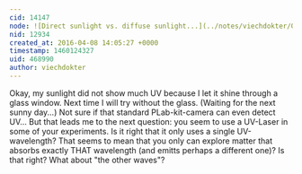 ```yaml
---
cid: 14147
node: ![Direct sunlight vs. diffuse sunlight...](../notes/viechdokter/04-07-2016/direct-sunlight-vs-diffuse-sunlight)
nid: 12934
created_at: 2016-04-08 14:05:27 +0000
timestamp: 1460124327
uid: 468990
author: viechdokter
---
```


Okay, my sunlight did not show much UV because I let it  shine through a glass window. Next time I will try without the glass. (Waiting for the next sunny day...) Not sure if that standard PLab-kit-camera can even detect UV... But that leads me to the next question: you seem to use a UV-Laser in some of your experiments. Is it right that it only uses a single UV-wavelength? That seems to mean that you only can explore matter that absorbs exactly THAT wavelength (and emitts perhaps a different one)? Is that right? What about "the other waves"?